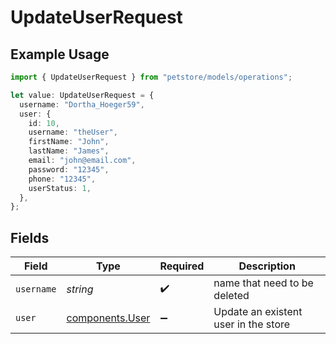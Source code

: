 # UpdateUserRequest

## Example Usage

```typescript
import { UpdateUserRequest } from "petstore/models/operations";

let value: UpdateUserRequest = {
  username: "Dortha_Hoeger59",
  user: {
    id: 10,
    username: "theUser",
    firstName: "John",
    lastName: "James",
    email: "john@email.com",
    password: "12345",
    phone: "12345",
    userStatus: 1,
  },
};
```

## Fields

| Field                                              | Type                                               | Required                                           | Description                                        |
| -------------------------------------------------- | -------------------------------------------------- | -------------------------------------------------- | -------------------------------------------------- |
| `username`                                         | *string*                                           | :heavy_check_mark:                                 | name that need to be deleted                       |
| `user`                                             | [components.User](../../models/components/user.md) | :heavy_minus_sign:                                 | Update an existent user in the store               |